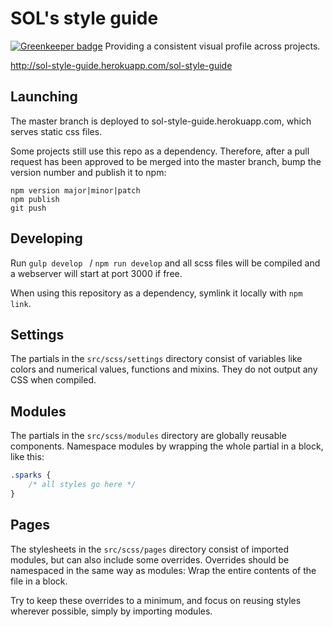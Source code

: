 # SOL's style guide

[![Greenkeeper badge](https://badges.greenkeeper.io/soldotno/sol-style-guide.svg)](https://greenkeeper.io/)
Providing a consistent visual profile across projects.

http://sol-style-guide.herokuapp.com/sol-style-guide

## Launching
The master branch is deployed to sol-style-guide.herokuapp.com, which serves
  static css files.

Some projects still use this repo as a dependency. Therefore, after a pull
  request has been approved to be merged into the master branch, bump the
  version number and publish it to npm:

    npm version major|minor|patch
    npm publish
    git push

## Developing
Run `gulp develop ` / `npm run develop` and all scss files will be compiled and
  a webserver will start at port 3000 if free.

When using this repository as a dependency, symlink it locally with `npm link`.

## Settings

The partials in the `src/scss/settings` directory consist of variables like
  colors and numerical values, functions and mixins. They do not output any CSS
  when compiled.

## Modules

The partials in the `src/scss/modules` directory are globally reusable components.
  Namespace modules by wrapping the whole partial in a block, like this:

```scss
.sparks {
    /* all styles go here */
}
```

## Pages
The stylesheets in the `src/scss/pages` directory consist of imported modules,
  but can also include some overrides. Overrides should be namespaced in the
  same way as modules: Wrap the entire contents of the file in a block.

Try to keep these overrides to a minimum, and focus on reusing styles wherever
  possible, simply by importing modules.
